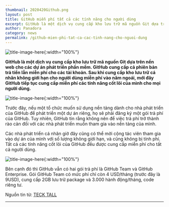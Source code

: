 ```yaml
---
thumbnail: 2020420Github.png
layout: post
title: GitHub miễn phí tất cả các tính năng cho người dùng
excerpt: GitHub là một dịch vụ cung cấp kho lưu trữ mã nguồn Git dựa trên nền web cho các dự án phát triển phần mềm.
author: Panadora
category: news
permalink: /github-mien-phi-tat-ca-cac-tinh-nang-cho-nguoi-dung
---
```


![title-image-here]({{baseurl}}/image/2020420Github.png){:width="100%"}

**GitHub là một dịch vụ cung cấp kho lưu trữ mã nguồn Git dựa trên nền web cho các dự án phát triển phần mềm. GitHub cung cấp cả phiên bản trả tiền lẫn miễn phí cho các tài khoản. Sau khi cung cấp kho lưu trữ cá nhân không giới hạn cho người dùng miễn phí vào năm ngoái, mới đây GitHub tiếp tục cung cấp miễn phí các tính năng cốt lõi của mình cho mọi người dùng.**

![title-image-here](https://betanews.com/wp-content/uploads/2018/06/microsoft-github.jpg){:width="100%"}

Trước đây, nếu một tổ chức muốn sử dụng nền tảng dành cho nhà phát triển của GitHub để phát triển một dự án riêng, họ sẽ phải đăng ký một gói trả phí của GitHub. Tuy nhiên, GitHub tin rằng không nên để việc trả phí trở thành rào cản đối với các nhà phát triển muốn tham gia vào nền tảng của mình.

Các nhà phát triển cá nhân giờ đây cũng có thể mời cộng tác viên tham gia vào dự án của mình với số lượng không giới hạn, và cũng không bị tính phí. Tất cả các tính năng cốt lõi của GitHub đều được cung cấp miễn phí cho tất cả người dùng.

![title-image-here](https://genk.mediacdn.vn/139269124445442048/2020/4/15/mwsnap007-15869374809661133754848.png){:width="100%"}

Bên cạnh đó thì GitHub vẫn có hai gói trả phí là GitHub Team và GitHub Enterprise. Gói GitHub Team có mức phí chỉ còn 4 USD/tháng (trước đây là 9USD), cung cấp 2GB lưu trữ package và 3.000 hành động/tháng, code riêng tư.

Nguồn tin từ: [TECK TALL](https://techtalk.vn/github-mien-phi-tat-ca-cac-tinh-nang-cho-nguoi-dung.html)
<hr>